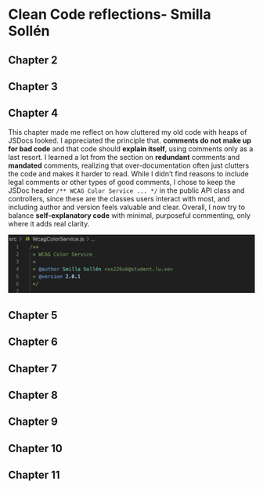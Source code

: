 # Clean Code reflections- Smilla Sollén

## Chapter 2


## Chapter 3


## Chapter 4
This chapter made me reflect on how cluttered my old code with heaps of JSDocs looked. I appreciated the principle that. **comments do not make up for bad code** and that code should **explain itself**, using comments only as a last resort. I learned a lot from the section on **redundant** comments and **mandated** comments, realizing that over-documentation often just clutters the code and makes it harder to read. While I didn’t find reasons to include legal comments or other types of good comments, I chose to keep the JSDoc header `/** WCAG Color Service ... */` in the public API class and controllers, since these are the classes users interact with most, and including author and version feels valuable and clear. Overall, I now try to balance **self-explanatory code** with minimal, purposeful commenting, only where it adds real clarity.

![My JSDoc](/screenshots/chapter4.png)

## Chapter 5


## Chapter 6


## Chapter 7


## Chapter 8


## Chapter 9


## Chapter 10


## Chapter 11
